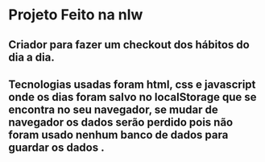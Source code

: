 # Projeto Feito na nlw

## Criador para fazer um checkout dos hábitos do dia a dia.

## Tecnologias usadas foram html, css e javascript onde os dias foram salvo no localStorage que se encontra no seu navegador, se mudar de navegador os dados serão perdido pois não foram usado nenhum banco de dados para guardar os dados .